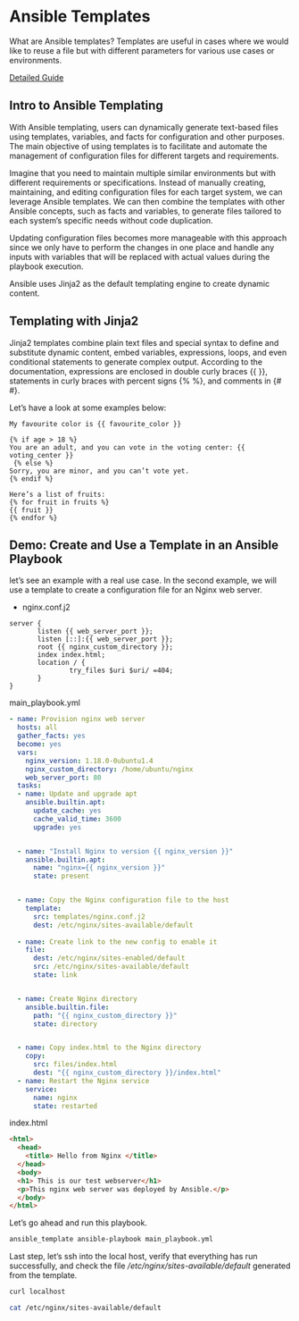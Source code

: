# Ansible Templates

What are Ansible templates? Templates are useful in cases where we would like to reuse a file but with different parameters for various use cases or environments.

[Detailed Guide](https://spacelift.io/blog/ansible-template)

## Intro to Ansible Templating

With Ansible templating, users can dynamically generate text-based files using templates, variables, and facts for configuration and other purposes. The main objective of using templates is to facilitate and automate the management of configuration files for different targets and requirements.

Imagine that you need to maintain multiple similar environments but with different requirements or specifications. Instead of manually creating, maintaining, and editing configuration files for each target system, we can leverage Ansible templates. We can then combine the templates with other Ansible concepts, such as facts and variables, to generate files tailored to each system’s specific needs without code duplication.

Updating configuration files becomes more manageable with this approach since we only have to perform the changes in one place and handle any inputs with variables that will be replaced with actual values during the playbook execution.

Ansible uses Jinja2 as the default templating engine to create dynamic content.

## Templating with Jinja2

Jinja2 templates combine plain text files and special syntax to define and substitute dynamic content, embed variables, expressions, loops, and even conditional statements to generate complex output. According to the documentation, expressions are enclosed in double curly braces {{ }}, statements in curly braces with percent signs {% %}, and comments in {# #}.

Let’s have a look at some examples below:

```jinja
My favourite color is {{ favourite_color }}

{% if age > 18 %} 
You are an adult, and you can vote in the voting center: {{ voting_center }}
 {% else %}
Sorry, you are minor, and you can’t vote yet.
{% endif %}

Here’s a list of fruits:
{% for fruit in fruits %}
{{ fruit }}
{% endfor %} 
```

## Demo: Create and Use a Template in an Ansible Playbook

let’s see an example with a real use case. In the second example, we will use a template to create a configuration file for an Nginx web server.

- nginx.conf.j2

```jinja
server {
       listen {{ web_server_port }};
       listen [::]:{{ web_server_port }};
       root {{ nginx_custom_directory }};
       index index.html;
       location / {
               try_files $uri $uri/ =404;
       }
}
```

main_playbook.yml

```yml
- name: Provision nginx web server
  hosts: all
  gather_facts: yes
  become: yes
  vars:
    nginx_version: 1.18.0-0ubuntu1.4
    nginx_custom_directory: /home/ubuntu/nginx
    web_server_port: 80
  tasks:
  - name: Update and upgrade apt
    ansible.builtin.apt:
      update_cache: yes
      cache_valid_time: 3600
      upgrade: yes


  - name: "Install Nginx to version {{ nginx_version }}"
    ansible.builtin.apt:
      name: "nginx={{ nginx_version }}"
      state: present


  - name: Copy the Nginx configuration file to the host
    template:
      src: templates/nginx.conf.j2
      dest: /etc/nginx/sites-available/default
  
  - name: Create link to the new config to enable it
    file:
      dest: /etc/nginx/sites-enabled/default
      src: /etc/nginx/sites-available/default
      state: link


  - name: Create Nginx directory
    ansible.builtin.file:
      path: "{{ nginx_custom_directory }}"
      state: directory


  - name: Copy index.html to the Nginx directory
    copy:
      src: files/index.html
      dest: "{{ nginx_custom_directory }}/index.html"
  - name: Restart the Nginx service
    service:
      name: nginx
      state: restarted
```

index.html

```html
<html>
  <head>
    <title> Hello from Nginx </title>
  </head>
  <body>
  <h1> This is our test webserver</h1>
  <p>This nginx web server was deployed by Ansible.</p>
  </body>
</html>
```

Let’s go ahead and run this playbook.

```bash
ansible_template ansible-playbook main_playbook.yml
```

Last step, let’s ssh into the local host, verify that everything has run successfully, and check the file */etc/nginx/sites-available/default* generated from the template.

```bash
curl localhost

cat /etc/nginx/sites-available/default
```
